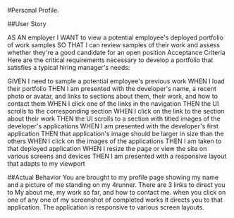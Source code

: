 #Personal Profile.

##User Story

AS AN employer
I WANT to view a potential employee's deployed portfolio of work samples
SO THAT I can review samples of their work and assess whether they're a good candidate for an open position
Acceptance Criteria
Here are the critical requirements necessary to develop a portfolio that satisfies a typical hiring manager's needs:

GIVEN I need to sample a potential employee's previous work
WHEN I load their portfolio
THEN I am presented with the developer's name, a recent photo or avatar, and links to sections about them, their work, and how to contact them
WHEN I click one of the links in the navigation
THEN the UI scrolls to the corresponding section
WHEN I click on the link to the section about their work
THEN the UI scrolls to a section with titled images of the developer's applications
WHEN I am presented with the developer's first application
THEN that application's image should be larger in size than the others
WHEN I click on the images of the applications
THEN I am taken to that deployed application
WHEN I resize the page or view the site on various screens and devices
THEN I am presented with a responsive layout that adapts to my viewport

##Actual Behavior
You are brought to my profile page showing my name and a picture of me standing on my 4runner.
 There are 3 links to direct you to My about me, my work so far, and how to contact me. 
 when you click on one of any one of my screenshot of completed works it directs you to that application.
 The application is responsive to various screen layouts.

 